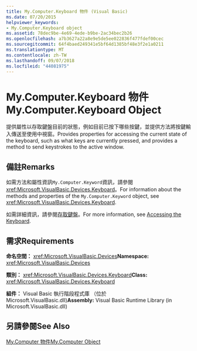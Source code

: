 ```yaml
---
title: My.Computer.Keyboard 物件 (Visual Basic)
ms.date: 07/20/2015
helpviewer_keywords:
- My.Computer.Keyboard object
ms.assetid: 78dec9be-4e69-4ede-b9be-2ac34bec2b26
ms.openlocfilehash: a7b3627a22a8e9e5de5ee022836f477fdef00cec
ms.sourcegitcommit: 64f4baed249341e5bf64d1385bf48e3f2e1a0211
ms.translationtype: MT
ms.contentlocale: zh-TW
ms.lasthandoff: 09/07/2018
ms.locfileid: "44081975"
---
```

# <a name="mycomputerkeyboard-object"></a><span data-ttu-id="a2ac8-102">My.Computer.Keyboard 物件</span><span class="sxs-lookup"><span data-stu-id="a2ac8-102">My.Computer.Keyboard Object</span></span>
<span data-ttu-id="a2ac8-103">提供屬性以存取鍵盤目前的狀態，例如目前已按下哪些按鍵，並提供方法將按鍵輸入傳送至使用中視窗。</span><span class="sxs-lookup"><span data-stu-id="a2ac8-103">Provides properties for accessing the current state of the keyboard, such as what keys are currently pressed, and provides a method to send keystrokes to the active window.</span></span>  
  
## <a name="remarks"></a><span data-ttu-id="a2ac8-104">備註</span><span class="sxs-lookup"><span data-stu-id="a2ac8-104">Remarks</span></span>  
 <span data-ttu-id="a2ac8-105">如需方法和屬性資訊`My.Computer.Keyword`資訊，請參閱<xref:Microsoft.VisualBasic.Devices.Keyboard>。</span><span class="sxs-lookup"><span data-stu-id="a2ac8-105">For information about the methods and properties of the `My.Computer.Keyword` object, see <xref:Microsoft.VisualBasic.Devices.Keyboard>.</span></span>  
  
 <span data-ttu-id="a2ac8-106">如需詳細資訊，請參閱[存取鍵盤](../../../visual-basic/developing-apps/programming/computer-resources/accessing-the-keyboard.md)。</span><span class="sxs-lookup"><span data-stu-id="a2ac8-106">For more information, see [Accessing the Keyboard](../../../visual-basic/developing-apps/programming/computer-resources/accessing-the-keyboard.md).</span></span>  
  
## <a name="requirements"></a><span data-ttu-id="a2ac8-107">需求</span><span class="sxs-lookup"><span data-stu-id="a2ac8-107">Requirements</span></span>  
 <span data-ttu-id="a2ac8-108">**命名空間：** <xref:Microsoft.VisualBasic.Devices></span><span class="sxs-lookup"><span data-stu-id="a2ac8-108">**Namespace:** <xref:Microsoft.VisualBasic.Devices></span></span>  
  
 <span data-ttu-id="a2ac8-109">**類別：** <xref:Microsoft.VisualBasic.Devices.Keyboard></span><span class="sxs-lookup"><span data-stu-id="a2ac8-109">**Class:** <xref:Microsoft.VisualBasic.Devices.Keyboard></span></span>  
  
 <span data-ttu-id="a2ac8-110">**組件：** Visual Basic 執行階段程式庫 （位於 Microsoft.VisualBasic.dll)</span><span class="sxs-lookup"><span data-stu-id="a2ac8-110">**Assembly:** Visual Basic Runtime Library (in Microsoft.VisualBasic.dll)</span></span>  
  
## <a name="see-also"></a><span data-ttu-id="a2ac8-111">另請參閱</span><span class="sxs-lookup"><span data-stu-id="a2ac8-111">See Also</span></span>  
 [<span data-ttu-id="a2ac8-112">My.Computer 物件</span><span class="sxs-lookup"><span data-stu-id="a2ac8-112">My.Computer Object</span></span>](../../../visual-basic/language-reference/objects/my-computer-object.md)
